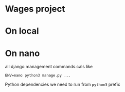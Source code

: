Wages project
==============================

# On local


# On nano 
all django management commands cals like

```ENV=nano python3 manage.py ...``` 

Python dependencies we need to run from `python3` prefix

